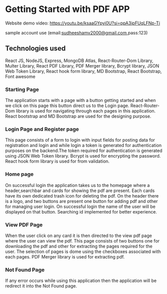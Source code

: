 # Getting Started with PDF APP

Website demo video: https://youtu.be/ksaaGYpyi0U?si=ppA3ipFUqLFNp-Ti

sample account use (email:sudheeshamv2000@gmail.com,pass:123)

## Technologies used

React JS,
NodeJS,
Express,
MongoDB Atlas,
React-Router-Dom Library,
Multer Library,
React PDF Library,
PDF Merger library,
Bcrypt library,
JSON Web Token Library,
React hook form library,
MD Bootstrap,
React Bootstrap,
Font awesome



### Starting Page
The application starts with a page with a button getting started and when we click on this page this button direct us to the Login page. React-Router-Dom library is used for navigating through each pages in this application. React bootstrap and MD Bootstrap are used for the designing purpose.



### Login Page and Register page

This page consists of a form to login with input fields for posting data for registration and login and while login a token is generated for authentication purposes on the backend.The token required for authentication is generated using JSON Web Token library. Bcrypt is used for encrypting the password. React hook form library is used for from validation.

### Home page

On successful login the application takes us to the homepage where a header,searchbar and cards for showing the pdf are present. Each cards have its own dedicated trash icon for deleting the pdf. On the header there is a logo, and two buttons are present one button for adding pdf and other for managing user login. On successful login
the name of the user will be displayed on that button. Searching id implemented for better experience.


### View PDF Page

When the user click on any card it is then directed to the view pdf page where the user can view the pdf. This page consists of two buttons  one for downloading the pdf and other for extracting the pages required for the user. The selection of pages is dome using the checkboxes associated with each pages. PDF Merger library is used for extracting pdf.

### Not Found Page
If any error occurs while using this application then the application will be redirect it into the Not Found page.


